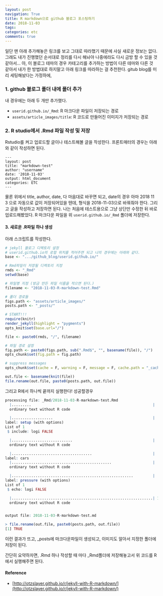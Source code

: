 ```yaml
---
layout: post
navigation: True
title: R markdown으로 github 블로그 포스팅하기
date: 2018-11-03
tags:
categories: etc
comments: true
---
```


일단 맨 아래 추가해놓은 링크를 보고 그대로 따라했기 때문에 사실 새로운 정보는 없다. 그래도 내가 진행했던 순서대로 정리를 다시 해놔야 나중에라도 다시 금방 할 수 있을 것 같아서...
아, 이 블로그 테마의 경우 카테고리를 추가하는 방법이 다른 테마와 다른 것 같아서 내가 한 방법대로 하지말고 아래 링크를 따라하는 걸 추천한다.
gitub blog를 미리 세팅해놨다는 가정하에,


### 1. github 블로그 폴더 내에 폴더 추가
내 경우에는 아래 두 개만 추가했다.
- `userid.github.io/_Rmd`: R 마크다운 파일이 저장되는 경로
- `assets/article_images/title`: R 코드로 만들어진 이미지가 저장되는 경로


### 2. R studio에서 .Rmd 파일 작성 및 저장
Rstudio를 켜고 업로드할 글이나 테스트해볼 글을 작성한다. 프론트매터의 경우는 아래와 같이 작성하면 된다.

~~~
---
layout: post
title: "markdown-test"
author: "username"
date: '2018-11-03'
output: html_document
categories: ETC
---
~~~

물론 위에서 title, author, date, 다 마음대로 바꾸면 되고, date의 경우
아마 2018 11 3 으로 자동으로 값이 저장되어있을 텐데, 형식을 2018-11-03으로 바꿔줘야 한다. 그리고 글을 작성하고 저장하면 된다. 나는 처음에 테스트용으로 그냥 상단만 수정한 뒤 바로 업로드해봤었다. R 마크다운 파일을 위 `userid.github.io/_Rmd` 폴더에 저장한다.

#### 3. 새로운 .R파일 하나 생성

아래 스크립트를 작성한다.

~~~ R
# jekyll 블로그 디렉토리 설정
# userid.github.io의 로컬 위치를 적어주면 되고 나의 경우에는 아래와 같다.
base <- ".../github_blog/userid.github.io/"

# Rmd파일이 저장될 디렉토리 지정
rmds <- "_Rmd"
setwd(base)

# 파일명 지정 (방금 만든 파일 이름을 적으면 된다.)
filename <- "2018-11-03-R-markdown-test.Rmd"

# 폴더 경로들
figs.path <- "assets/article_images/"
posts.path <- "_posts/"

# START!!!
require(knitr)
render_jekyll(highlight = "pygments")
opts_knit$set(base.url="/")

file <- paste0(rmds, "/", filename)

# 파일 경로 설정
fig.path <- paste0(figs.path, sub(".Rmd$", "", basename(file)), "/")
opts_chunk$set(fig.path = fig.path)

# suppress messages
opts_chunk$set(cache = F, warning = F, message = F, cache.path = "_cache/", tidy = F)

out.file <- basename(knit(file))
file.rename(out.file, paste0(posts.path, out.file))
~~~

그리고 R에서 하나씩 끝까지 실행한다! 성공할경우

~~~ R
processing file: _Rmd/2018-11-03-R-markdown-test.Rmd
  |.........                                                        |  14%
  ordinary text without R code

  |...................                                              |  29%
label: setup (with options)
List of 1
 $ include: logi FALSE

  |............................                                     |  43%
  ordinary text without R code

  |.....................................                            |  57%
label: cars
  |..............................................                   |  71%
  ordinary text without R code

  |........................................................         |  86%
label: pressure (with options)
List of 1
 $ echo: logi FALSE

  |.................................................................| 100%
  ordinary text without R code


output file: 2018-11-03-R-markdown-test.md

> file.rename(out.file, paste0(posts.path, out.file))
[1] TRUE
~~~

이런 결과가 뜨고, _posts에 마크다운파일이 생성되고, 이미지도 알아서 지정한 폴더에 저장이 된다.

간단히 요약하자면, .Rmd 하나 작성할 때 마다 _Rmd폴더에 저장해놓고서 위 코드를 R에서 실행해주면 된다.


#### Reference
- [http://otzslayer.github.io/r/jekyll-with-R-markdown/](http://otzslayer.github.io/r/jekyll-with-R-markdown/)
